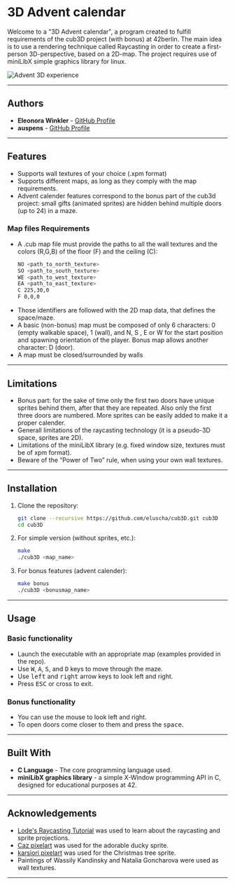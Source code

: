 # 3D Advent calendar

Welcome to a "3D Advent calendar", a program created to fulfill requirements of the cub3D project (with bonus) at 42berlin.
The main idea is to use a rendering technique called Raycasting in order to create a first-person 3D-perspective, based on a 2D-map.
The project requires use of miniLibX simple graphics library for linux.

![Advent 3D experience](adventcub3d.gif)

---

## Authors

- **Eleonora Winkler** - [GitHub Profile](https://github.com/eluscha)
- **auspens** - [GitHub Profile](https://github.com/auspens)

---

## Features

- Supports wall textures of your choice (.xpm format)
- Supports different maps, as long as they comply with the map requirements.
- Advent calender features correspond to the bonus part of the cub3d project: small gifts (animated sprites) are hidden behind multiple doors (up to 24) in a maze.

### Map files Requirements

- A .cub map file must provide the paths to all the wall textures and the colors (R,G,B) of the floor (F) and the ceiling (C): 
    ```bash
    NO <path_to_north_texture>
    SO <path_to_south_texture>
    WE <path_to_west_texture>
    EA <path_to_east_texture>
    C 225,30,0
    F 0,0,0

    ```
- Those identifiers are followed with the 2D map data, that defines the space/maze.
- A basic (non-bonus) map must be composed of only 6 characters: 0 (empty walkable space), 1 (wall), and N, S , E or W for the start position and spawning
orientation of the player. Bonus map allows another character: D (door).
- A map must be closed/surrounded by walls

---

## Limitations

- Bonus part: for the sake of time only the first two doors have unique sprites behind them, after that they are repeated. Also only the first three doors are numbered. More sprites can be easily added to make it a proper calender.
- Generall limitations of the raycasting technology (it is a pseudo-3D space, sprites are 2D).
- Limitations of the miniLibX library (e.g. fixed window size, textures must be of xpm format).
- Beware of the “Power of Two” rule, when using your own wall textures. 

---

## Installation

1. Clone the repository:

   ```bash
   git clone --recursive https://github.com/eluscha/cub3D.git cub3D
   cd cub3D
   ```

2. For simple version (without sprites, etc.):

   ```bash
   make
   ./cub3D <map_name>
   ```

3. For bonus features (advent calender):

   ```bash
   make bonus
   ./cub3D <bonusmap_name>
   ```

---

## Usage

### Basic functionality

- Launch the executable with an appropriate map (examples provided in the repo).
- Use <kbd>W</kbd>, <kbd>A</kbd>, <kbd>S</kbd>, and <kbd>D</kbd> keys to move through the maze.
- Use <kbd>left</kbd> and <kbd>right</kbd> arrow keys to look left and right.
- Press <kbd>ESC</kbd> or cross to exit.

### Bonus functionality

- You can use the mouse to look left and right.
- To open doors come closer to them and press the <kbd>space</kbd>.

---

## Built With

- **C Language** - The core programming language used.
- **miniLibX graphics library** - a simple X-Window programming API in C, designed for educational purposes at 42.

---

## Acknowledgements

- [Lode's Raycasting Tutorial](https://lodev.org/cgtutor/raycasting.html) was used to learn about the raycasting and sprite projections.
- [Caz pixelart](https://caz-creates-games.itch.io/ducky-2) was used for the adorable ducky sprite.
- [karsiori pixelart]( https://karsiori.itch.io/free-pixel-art-christmas-trees) was used for the Christmas tree sprite.
- Paintings of Wassily Kandinsky and Natalia Goncharova were used as wall textures.
 
---
